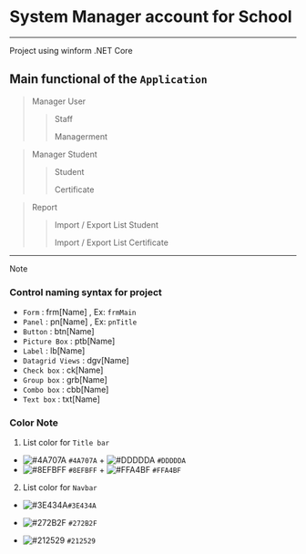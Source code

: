 # System Manager account for School
----
 Project using winform .NET Core 
## Main functional of the `Application`
> Manager User
  >> Staff
>  > 
  >> Managerment 


> Manager Student 
  >> Student
>  > 
  >> Certificate

> Report
  >> Import / Export List Student
>  > 
  >> Import / Export List Certificate


----

> [!NOTE]
> ### Control naming syntax for project
> - `Form` : frm[Name] , Ex: `frmMain`
> - `Panel` : pn[Name] , Ex: `pnTitle`
> - `Button` : btn[Name] 
> - `Picture Box` : ptb[Name]
> - `Label` : lb[Name]
> - `Datagrid Views` : dgv[Name]
> - `Check box` : ck[Name]
> - `Group box` : grb[Name]
> - `Combo box` : cbb[Name]
> - `Text box` :  txt[Name]
>   
> ### Color Note
 1. List color for `Title bar`
>    
 -  ![#4A707A](https://placehold.co/15x15/4A707A/4A707A.png)  `#4A707A`  +  ![#DDDDDA](https://placehold.co/15x15/DDDDDA/DDDDDA.png)  `#DDDDDA` 
 -  ![#8EFBFF](https://placehold.co/15x15/8EFBFF/8EFBFF.png)  `#8EFBFF`  +  ![#FFA4BF](https://placehold.co/15x15/FFA4BF/FFA4BF.png)  `#FFA4BF`
  
 2. List color for `Navbar`
    
 -  ![#3E434A](https://placehold.co/15x15/3E434A/3E434A.png)`#3E434A`
 - ![#272B2F](https://placehold.co/15x15/272B2F/272B2F.png)  `#272B2F`

 -  ![#212529](https://placehold.co/15x15/212529/212529.png)  `#212529`






